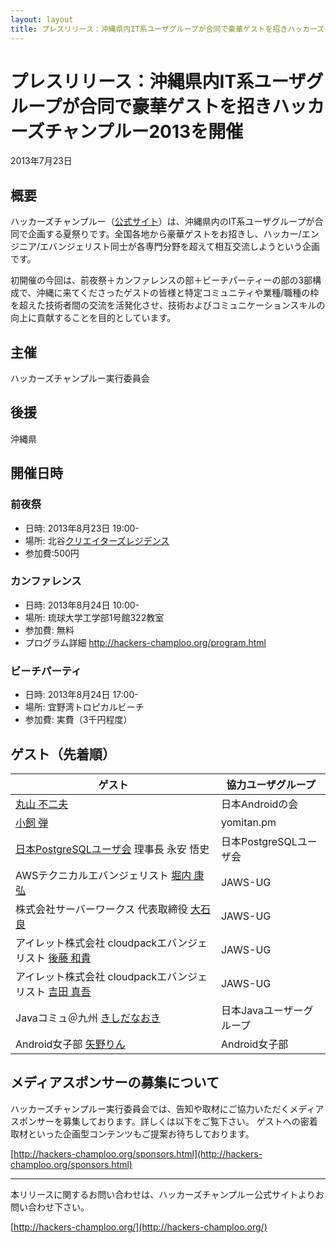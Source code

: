 ```yaml
---
layout: layout
title: プレスリリース：沖縄県内IT系ユーザグループが合同で豪華ゲストを招きハッカーズチャンプルー2013を開催
---
```


# プレスリリース：沖縄県内IT系ユーザグループが合同で豪華ゲストを招きハッカーズチャンプルー2013を開催

2013年7月23日

## 概要

ハッカーズチャンプルー（[公式サイト](http://hackers-champloo.org/)）は、沖縄県内のIT系ユーザグループが合同で企画する夏祭りです。全国各地から豪華ゲストをお招きし、ハッカー/エンジニア/エバンジェリスト同士が各専門分野を超えて相互交流しようという企画です。

初開催の今回は、前夜祭＋カンファレンスの部＋ビーチパーティーの部の3部構成で、沖縄に来てくださったゲストの皆様と特定コミュニティや業種/職種の枠を超えた技術者間の交流を活発化させ、技術およびコミュニケーションスキルの向上に貢献することを目的としています。


## 主催

ハッカーズチャンプルー実行委員会

## 後援

沖縄県

## 開催日時

### 前夜祭

* 日時: 2013年8月23日 19:00-
* 場所: 北谷[クリエイターズレジデンス](http://summer-time-studio.com/CreatorsResidence/index.html)
* 参加費:500円


### カンファレンス

* 日時: 2013年8月24日 10:00-
* 場所: 琉球大学工学部1号館322教室
* 参加費: 無料
* プログラム詳細 http://hackers-champloo.org/program.html

### ビーチパーティ

* 日時: 2013年8月24日 17:00-
* 場所: 宜野湾トロピカルビーチ
* 参加費: 実費（3千円程度）


## ゲスト（先着順）

ゲスト                                                 | 協力ユーザグループ
------------------------------------------------------ | -------------------------
[丸山 不二夫](https://twitter.com/maruyama097)         | 日本Androidの会
[小飼 弾](http://blog.livedoor.jp/dankogai/)           | yomitan.pm 
[日本PostgreSQLユーザ会](http://www.postgresql.jp/) 理事長 永安 悟史                | 日本PostgreSQLユーザ会
AWSテクニカルエバンジェリスト [堀内 康弘](https://twitter.com/horiuchi) | JAWS-UG
株式会社サーバーワークス 代表取締役 [大石 良](https://twitter.com/ooishi) | JAWS-UG
アイレット株式会社 cloudpackエバンジェリスト [後藤 和貴](https://twitter.com/kaz_goto) | JAWS-UG
アイレット株式会社 cloudpackエバンジェリスト [吉田 真吾](https://twitter.com/yoshidashingo) | JAWS-UG
Javaコミュ＠九州 [きしだなおき](http://d.hatena.ne.jp/nowokay) | 日本Javaユーザーグループ
Android女子部 [矢野りん](https://twitter.com/yanorin)          | Android女子部


## メディアスポンサーの募集について

ハッカーズチャンプルー実行委員会では、告知や取材にご協力いただくメディアスポンサーを募集しております。詳しくは以下をご覧下さい。
ゲストへの密着取材といった企画型コンテンツもご提案お待ちしております。


[http://hackers-champloo.org/sponsors.html](http://hackers-champloo.org/sponsors.html)

-----

本リリースに関するお問い合わせは、ハッカーズチャンプルー公式サイトよりお問い合わせ下さい。

[http://hackers-champloo.org/](http://hackers-champloo.org/)
